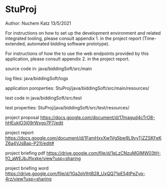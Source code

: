 # StuProj

Author: Nuchem Katz
13/5/2021

For instructions on how to set up the development environment and related integrated tooling, please consult appendix 1. 
in the project report (Time-extended, automated bidding software prototype).

For instructions of how the to use the web endpoints provided by this application, please consult appendix 2.
in the project report.

source code in: java/biddingSoft/src/main

log files: java/biddingSoft/logs

application poroperties: StuProj/java/biddingSoft/src/main/resources/

test code in java/biddingSoft/src/test

test properties: StuProj/java/biddingSoft/src/test/resources/

project proposal
https://docs.google.com/document/d/17magud4cTrO8-hHEukIO3j09rWxgo7P7/edit

project report
https://docs.google.com/document/d/1FamHxvXw1Vg5bw9L9vyTjZZSKFeKZ6a4VJsBap-P21I/edit#

project briefing pdf
https://drive.google.com/file/d/1eLzCNzuMGlMW03tH-fO_aWEJbJfIxxke/view?usp=sharing

project briefing word
https://drive.google.com/file/d/1Ga2pVIhtB28_UxQQ71pE54tPeZyp-4rz/view?usp=sharing
